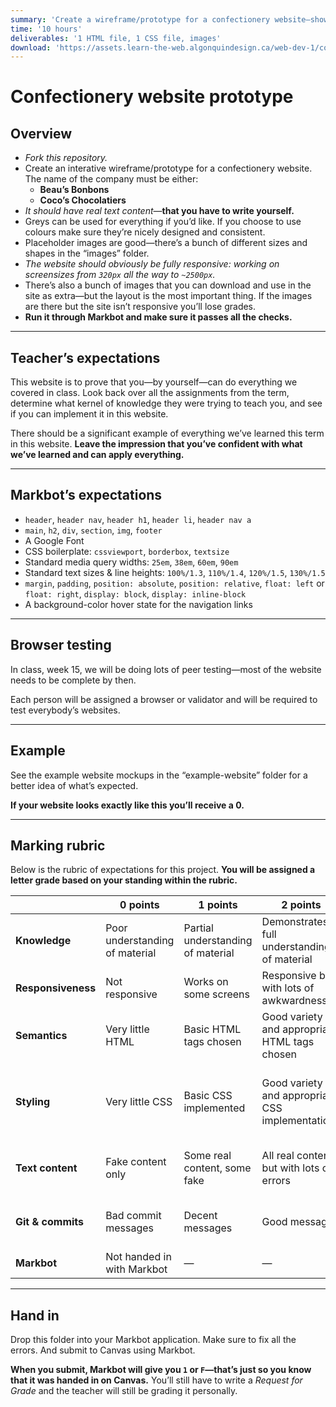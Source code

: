 ```yaml
---
summary: 'Create a wireframe/prototype for a confectionery website—showing what you learned this term.'
time: '10 hours'
deliverables: '1 HTML file, 1 CSS file, images'
download: 'https://assets.learn-the-web.algonquindesign.ca/web-dev-1/confectionery-website-download.zip'
---
```


# Confectionery website prototype

## Overview

- *Fork this repository.*
- Create an interative wireframe/prototype for a confectionery website.
  <br>The name of the company must be either:
  - **Beau’s Bonbons**
  - **Coco’s Chocolatiers**
- *It should have real text content*—**that you have to write yourself.**
- Greys can be used for everything if you’d like. If you choose to use colours make sure they’re nicely designed and consistent.
- Placeholder images are good—there’s a bunch of different sizes and shapes in the “images” folder.
- *The website should obviously be fully responsive: working on screensizes from `320px` all the way to `~2500px`.*
- There’s also a bunch of images that you can download and use in the site as extra—but the layout is the most important thing. If the images are there but the site isn’t responsive you’ll lose grades.
- **Run it through Markbot and make sure it passes all the checks.**

---

## Teacher’s expectations

This website is to prove that you—by yourself—can do everything we covered in class. Look back over all the assignments from the term, determine what kernel of knowledge they were trying to teach you, and see if you can implement it in this website.

There should be a significant example of everything we’ve learned this term in this website. **Leave the impression that you’ve confident with what we’ve learned and can apply everything.**


---

## Markbot’s expectations

- `header`, `header nav`, `header h1`, `header li`, `header nav a`
- `main`, `h2`, `div`, `section`, `img`, `footer`
- A Google Font
- CSS boilerplate: `cssviewport`, `borderbox`, `textsize`
- Standard media query widths: `25em`, `38em`, `60em`, `90em`
- Standard text sizes & line heights: `100%/1.3`, `110%/1.4`, `120%/1.5`, `130%/1.5`
- `margin`, `padding`, `position: absolute`, `position: relative`, `float: left` or `float: right`, `display: block`, `display: inline-block`
- A background-color hover state for the navigation links

---

## Browser testing

In class, week 15, we will be doing lots of peer testing—most of the website needs to be complete by then.

Each person will be assigned a browser or validator and will be required to test everybody’s websites.

---

## Example

See the example website mockups in the “example-website” folder for a better idea of what’s expected.

**If your website looks exactly like this you’ll receive a 0.**

---

## Marking rubric

Below is the rubric of expectations for this project. **You will be assigned a letter grade based on your standing within the rubric.**

| | 0 points | 1 points | 2 points | 3 points |
| --- | --- | --- | --- | --- |
| **Knowledge** | Poor understanding of material | Partial understanding of material | Demonstrates full understanding of material | Demonstrates excellent understanding of material |
| **Responsiveness** | Not responsive | Works on some screens | Responsive but with lots of awkwardness | Looks great on all screen sizes |
| **Semantics** | Very little HTML | Basic HTML tags chosen | Good variety and appropriate HTML tags chosen | Excellent demonstration of HTML tags and correct use |
| **Styling** | Very little CSS | Basic CSS implemented | Good variety and appropriate CSS implementations | Excellent demonstration of different CSS functionality and implementations |
| **Text content** | Fake content only | Some real content, some fake | All real content but with lots of errors | Real content, well written, no grammar or spelling errors |
| **Git & commits** | Bad commit messages | Decent messages | Good messages | Excellent and descriptive commit messages |
| **Markbot** | Not handed in with Markbot | — | — | Handed in with Markbot |

---

## Hand in

Drop this folder into your Markbot application. Make sure to fix all the errors. And submit to Canvas using Markbot.

**When you submit, Markbot will give you `1` or `F`—that’s just so you know that it was handed in on Canvas.** You’ll still have to write a *Request for Grade* and the teacher will still be grading it personally.
